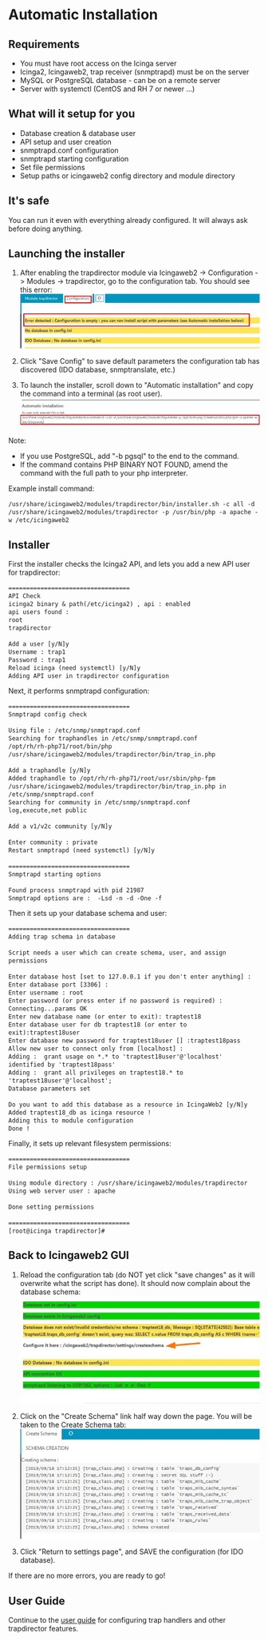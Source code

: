 Automatic Installation
===============

Requirements
---------------

* You must have root access on the Icinga server
* Icinga2, Icingaweb2, trap receiver (snmptrapd) must be on the server
* MySQL or PostgreSQL database - can be on a remote server
* Server with systemctl (CentOS and RH 7 or newer ...)


What will it setup for you
---------------

* Database creation & database user
* API setup and user creation
* snmptrapd.conf configuration
* snmptrapd starting configuration
* Set file permissions
* Setup paths or icingaweb2 config directory and module directory

It's safe
---------------

You can run it even with everything already configured. It will always ask before doing anything.

Launching the installer
---------------

1. After enabling the trapdirector module via Icingaweb2 -> Configuration -> Modules -> trapdirector, go to the configuration tab. You should see this error: 
![install-1](img/install-auto-1.jpg)

1. Click "Save Config" to save default parameters the configuration tab has discovered (IDO database, snmptranslate, etc.)

1. To launch the installer, scroll down to "Automatic installation" and copy the command into a terminal (as root user).
![install-3](img/install-auto-3.jpg)


Note:
- If you use PostgreSQL, add "-b pgsql" to the end to the command.
- If the command contains PHP BINARY NOT FOUND, amend the command with the full path to your php interpreter.

Example install command:
```
/usr/share/icingaweb2/modules/trapdirector/bin/installer.sh -c all -d /usr/share/icingaweb2/modules/trapdirector -p /usr/bin/php -a apache -w /etc/icingaweb2
```

Installer
---------------

First the installer checks the Icinga2 API, and lets you add a new API user for trapdirector: 

```
==================================
API Check
icinga2 binary & path(/etc/icinga2) , api : enabled
api users found :
root
trapdirector

Add a user [y/N]y
Username : trap1
Password : trap1
Reload icinga (need systemctl) [y/N]y
Adding API user in trapdirector configuration

```

Next, it performs snmptrapd configuration:

```
==================================
Snmptrapd config check

Using file : /etc/snmp/snmptrapd.conf
Searching for traphandles in /etc/snmp/snmptrapd.conf
/opt/rh/rh-php71/root/bin/php /usr/share/icingaweb2/modules/trapdirector/bin/trap_in.php

Add a traphandle [y/N]y
Added traphandle to /opt/rh/rh-php71/root/usr/sbin/php-fpm /usr/share/icingaweb2/modules/trapdirector/bin/trap_in.php in /etc/snmp/snmptrapd.conf
Searching for community in /etc/snmp/snmptrapd.conf
log,execute,net public

Add a v1/v2c community [y/N]y

Enter community : private
Restart snmptrapd (need systemctl) [y/N]y

==================================
Snmptrapd starting options

Found process snmptrapd with pid 21987
Snmptrapd options are :  -Lsd -n -d -One -f
```

Then it sets up your database schema and user:

```
==================================
Adding trap schema in database

Script needs a user which can create schema, user, and assign permissions

Enter database host [set to 127.0.0.1 if you don't enter anything] :
Enter database port [3306] :
Enter username : root
Enter password (or press enter if no password is required) :
Connecting...params OK
Enter new database name (or enter to exit): traptest18
Enter database user for db traptest18 (or enter to exit):traptest18user
Enter database new password for traptest18user [] :traptest18pass
Allow new user to connect only from [localhost] :
Adding :  grant usage on *.* to 'traptest18user'@'localhost' identified by 'traptest18pass'
Adding :  grant all privileges on traptest18.* to 'traptest18user'@'localhost';
Database parameters set

Do you want to add this database as a resource in IcingaWeb2 [y/N]y
Added traptest18_db as icinga resource !
Adding this to module configuration
Done !
```

Finally, it sets up relevant filesystem permissions:

```
==================================
File permissions setup

Using module directory : /usr/share/icingaweb2/modules/trapdirector
Using web server user : apache

Done setting permissions

==================================
[root@icinga trapdirector]#
```

Back to Icingaweb2 GUI
---------------

1. Reload the configuration tab (do NOT yet click "save changes" as it will overwrite what the script has done). It should now complain about the database schema: 
![install-5](img/install-auto-5.jpg)

1. Click on the "Create Schema" link half way down the page. You will be taken to the Create Schema tab: 
![install-7](img/install-auto-7.jpg)

1. Click "Return to settings page", and SAVE the configuration (for IDO database).

If there are no more errors, you are ready to go!


User Guide
------------------------
Continue to the [user guide](02-userguide.md) for configuring trap handlers and other trapdirector features.
